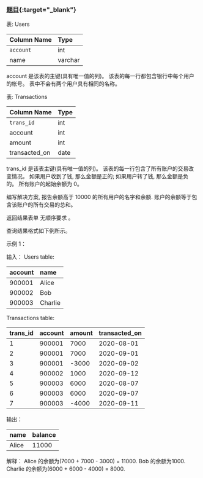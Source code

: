 ### [题目](https://leetcode.cn/problems/bank-account-summary-ii/){:target="_blank"}

表: Users

| Column Name | Type    |
|:------------|:--------|
| `account`   | int     |
| name        | varchar |

account 是该表的主键(具有唯一值的列)。
该表的每一行都包含银行中每个用户的帐号。
表中不会有两个用户具有相同的名称。

表: Transactions

| Column Name   | Type |
|:--------------|:-----|
| `trans_id`    | int  |
| account       | int  |
| amount        | int  |
| transacted_on | date |

trans_id 是该表主键(具有唯一值的列)。
该表的每一行包含了所有账户的交易改变情况。
如果用户收到了钱, 那么金额是正的; 如果用户转了钱, 那么金额是负的。
所有账户的起始余额为 0。

编写解决方案, 报告余额高于 10000 的所有用户的名字和余额. 账户的余额等于包含该账户的所有交易的总和。

返回结果表单 无顺序要求 。

查询结果格式如下例所示。

示例 1：

输入：
Users table:

| account | name    |
|:--------|:--------|
| 900001  | Alice   |
| 900002  | Bob     |
| 900003  | Charlie |

Transactions table:

| trans_id | account | amount | transacted_on |
|:---------|:--------|:-------|:--------------|
| 1        | 900001  | 7000   | 2020-08-01    |
| 2        | 900001  | 7000   | 2020-09-01    |
| 3        | 900001  | -3000  | 2020-09-02    |
| 4        | 900002  | 1000   | 2020-09-12    |
| 5        | 900003  | 6000   | 2020-08-07    |
| 6        | 900003  | 6000   | 2020-09-07    |
| 7        | 900003  | -4000  | 2020-09-11    |

输出：

| name  | balance |
|:------|:--------|
| Alice | 11000   |

解释：
Alice 的余额为(7000 + 7000 - 3000) = 11000.
Bob 的余额为1000.
Charlie 的余额为(6000 + 6000 - 4000) = 8000.